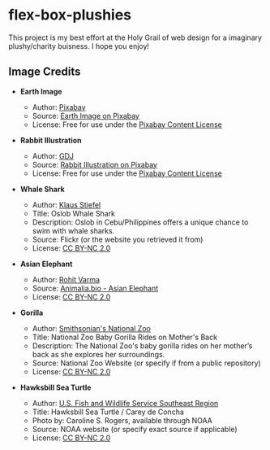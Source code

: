 # flex-box-plushies

This project is my best effort at the Holy Grail of web design for a imaginary plushy/charity buisness. I hope you enjoy!

## Image Credits

- **Earth Image**
  - Author: [Pixabay](https://pixabay.com/)
  - Source: [Earth Image on Pixabay](https://pixabay.com/photos/earth-space-planet-world-globe-11008/)
  - License: Free for use under the [Pixabay Content License](https://pixabay.com/service/license/)

- **Rabbit Illustration**
  - Author: [GDJ](https://pixabay.com/users/gdj-30363/)
  - Source: [Rabbit Illustration on Pixabay](https://pixabay.com/illustrations/rabbit-animal-mammal-bunny-4262176/)
  - License: Free for use under the [Pixabay Content License](https://pixabay.com/service/license/)

- **Whale Shark**
  - Author: [Klaus Stiefel](https://www.flickr.com/people/k-stiefel/)
  - Title: Oslob Whale Shark
  - Description: Oslob in Cebu/Philippines offers a unique chance to swim with whale sharks.
  - Source: Flickr (or the website you retrieved it from)
  - License: [CC BY-NC 2.0](https://creativecommons.org/licenses/by-nc/2.0/)

- **Asian Elephant**
  - Author: [Rohit Varma](https://animalia.bio/asian-elephant)
  - Source: [Animalia.bio - Asian Elephant](https://animalia.bio/asian-elephant)
  - License: [CC BY-NC 2.0](https://creativecommons.org/licenses/by-nc/2.0/)

- **Gorilla**
  - Author: [Smithsonian's National Zoo](https://nationalzoo.si.edu/)
  - Title: National Zoo Baby Gorilla Rides on Mother's Back
  - Description: The National Zoo's baby gorilla rides on her mother’s back as she explores her surroundings.
  - Source: National Zoo Website (or specify if from a public repository)
  - License: [CC BY-NC 2.0](https://creativecommons.org/licenses/by-nc/2.0/)

- **Hawksbill Sea Turtle**
  - Author: [U.S. Fish and Wildlife Service Southeast Region](https://www.fws.gov/)
  - Title: Hawksbill Sea Turtle / Carey de Concha
  - Photo by: Caroline S. Rogers, available through NOAA
  - Source: NOAA website (or specify exact source if applicable)
  - License: [CC BY-NC 2.0](https://creativecommons.org/licenses/by-nc/2.0/)

